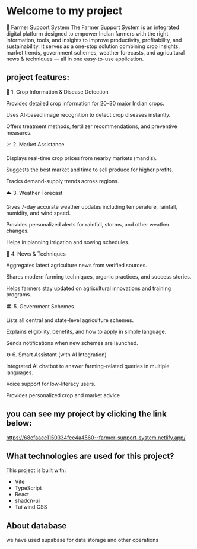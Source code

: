 # Welcome to my project 

🌾 Farmer Support System
The Farmer Support System is an integrated digital platform designed to empower Indian farmers with the right information, tools, and insights to improve productivity, profitability, and sustainability. It serves as a one-stop solution combining crop insights, market trends, government schemes, weather forecasts, and agricultural news & techniques — all in one easy-to-use application.

## project features:

🌱 1. Crop Information & Disease Detection

Provides detailed crop information for 20–30 major Indian crops.

Uses AI-based image recognition to detect crop diseases instantly.

Offers treatment methods, fertilizer recommendations, and preventive measures.


💹 2. Market Assistance

Displays real-time crop prices from nearby markets (mandis).

Suggests the best market and time to sell produce for higher profits.

Tracks demand-supply trends across regions.


☁️ 3. Weather Forecast

Gives 7-day accurate weather updates including temperature, rainfall, humidity, and wind speed.

Provides personalized alerts for rainfall, storms, and other weather changes.

Helps in planning irrigation and sowing schedules.


📰 4. News & Techniques

Aggregates latest agriculture news from verified sources.

Shares modern farming techniques, organic practices, and success stories.

Helps farmers stay updated on agricultural innovations and training programs.


🏛️ 5. Government Schemes

Lists all central and state-level agriculture schemes.

Explains eligibility, benefits, and how to apply in simple language.

Sends notifications when new schemes are launched.


⚙️ 6. Smart Assistant (with AI Integration)

Integrated AI chatbot to answer farming-related queries in multiple languages.

Voice support for low-literacy users.

Provides personalized crop and market advice

## you can see my project by clicking the link below:

https://68efaace1150334fee4a4560--farmer-support-system.netlify.app/

## What technologies are used for this project?

This project is built with:

- Vite
- TypeScript
- React
- shadcn-ui
- Tailwind CSS
  
## About database 
we have used supabase for data storage and other operations 
